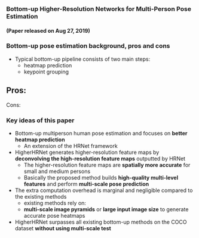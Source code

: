 ### Bottom-up Higher-Resolution Networks for Multi-Person Pose Estimation

#### (Paper released on Aug 27, 2019)

### Bottom-up pose estimation background, pros and cons

- Typical bottom-up pipeline consists of two main steps:
  - heatmap prediction
  - keypoint grouping

Pros:
-

Cons:


### Key ideas of this paper
- Bottom-up multiperson human pose estimation and focuses on **better heatmap prediction**
  - An extension of the HRNet framework
- HigherHRNet generates higher-resolution feature maps by **deconvolving the high-resolution feature maps** outputted by
HRNet
  - The higher-resolution feature maps are **spatially more accurate** for small and medium persons
  - Basically the proposed method builds **high-quality multi-level features** and perform **multi-scale pose prediction**
- The extra computation overhead is marginal and negligible compared to the existing methods
  - existing methods rely on:
  - **multi-scale image pyramids** or **large input image size** to generate accurate pose heatmaps
- HigherHRNet surpasses all existing bottom-up methods on the COCO dataset **without using multi-scale test**
